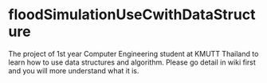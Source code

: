 # floodSimulationUseCwithDataStructure
The project of 1st year Computer Engineering student at KMUTT Thailand to learn how to use data structures and algorithm.
Please go detail in wiki first and you will more understand what it is.
